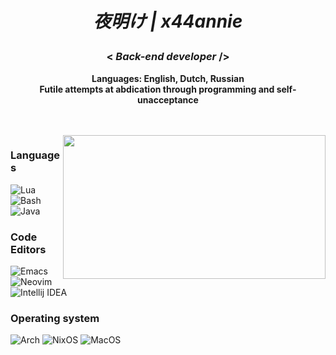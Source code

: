 <div align="center">

<h1 align="center">
  
 *夜明け | x44annie*

</h1> 

### < *Back-end  developer* />


**Languages: English, Dutch, Russian**<br>
**Futile attempts at abdication through programming and self-unacceptance**

<br>
<br>
</div>

<img align="right" src="https://media.discordapp.net/attachments/700632033428373597/1398701889713078443/banner_288.jpg?ex=68865225&is=688500a5&hm=0e2c74a4e39c178080ae0320066c253fcad93c7a213b79dddcd946580ba0d7c3&=&format=webp&width=3384&height=1674" width="420px" height="230px">


### Languages
![Lua](https://img.shields.io/badge/Lua%20-FFFFFF?style=for-the-badge&logo=lua&logoColor=000000)
![Bash](https://img.shields.io/badge/Bash%20-FFFFFF?style=for-the-badge&logo=gnu-bash&logoColor=000000)
![Java](https://img.shields.io/badge/Java%20-FFFFFF?style=for-the-badge&logo=spring&logoColor=000000)

### Code Editors  
![Emacs](https://img.shields.io/badge/%20Emacs-FFFFFF?style=for-the-badge&logo=gnuemacs&logoColor=000000)
![Neovim](https://img.shields.io/badge/%20Neovim-FFFFFF?style=for-the-badge&logo=neovim&logoColor=000000)
![Intellij IDEA](https://img.shields.io/badge/%20Intellij_IDEA-FFFFFF?style=for-the-badge&logo=intellijidea&logoColor=000000)


### Operating system
![Arch](https://img.shields.io/badge/Arch%20-FFFFFF?style=for-the-badge&logo=arch-linux&logoColor=000000)
![NixOS](https://img.shields.io/badge/NixOS%20-FFFFFF?style=for-the-badge&logo=nixos&logoColor=000000)
![MacOS](https://img.shields.io/badge/MacOS%20-FFFFFF?style=for-the-badge&logo=macos&logoColor=000000)
